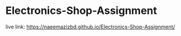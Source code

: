 # Electronics-Shop-Assignment
live link: https://naeemazizbd.github.io/Electronics-Shop-Assignment/
